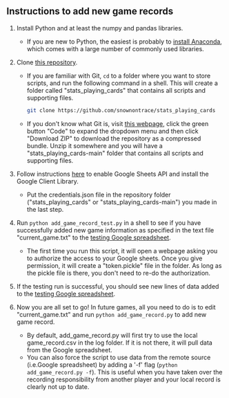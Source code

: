 ## Instructions to add new game records

1. Install Python and at least the numpy and pandas libraries.

    - If you are new to Python, the easiest is probably to [install Anaconda](https://www.anaconda.com/products/individual), which comes with a large number of commonly used libraries.

1. Clone [this repository](https://github.com/snownontrace/stats_playing_cards).

    - If you are familiar with Git, `cd` to a folder where you want to store scripts, and run the following command in a shell. This will create a folder called "stats_playing_cards" that contains all scripts and supporting files.

      ```bash
      git clone https://github.com/snownontrace/stats_playing_cards
      ```

    - If you don't know what Git is, visit [this webpage](https://github.com/snownontrace/stats_playing_cards), click the green button "Code" to expand the dropdown menu and then click "Download ZIP" to download the repository as a compressed bundle. Unzip it somewhere and you will have a "stats_playing_cards-main" folder that contains all scripts and supporting files.

1. Follow instructions [here](https://developers.google.com/sheets/api/quickstart/python) to enable Google Sheets API and install the Google Client Library.

    - Put the credentials.json file in the repository folder ("stats_playing_cards" or "stats_playing_cards-main") you made in the last step.

1. Run `python add_game_record_test.py` in a shell to see if you have successfully added new game information as specified in the text file "current_game.txt" to the [testing Google spreadsheet](https://docs.google.com/spreadsheets/d/1GcPjxs5PaK7atFxVq4VFp94j4RlJf1z1HFlyGQmiYsw/edit?usp=sharing).

    - The first time you run this script, it will open a webpage asking you to authorize the access to your Google sheets. Once you give permission, it will create a "token.pickle" file in the folder. As long as the pickle file is there, you don't need to re-do the authorization.

1. If the testing run is successful, you should see new lines of data added to the [testing Google spreadsheet](https://docs.google.com/spreadsheets/d/1GcPjxs5PaK7atFxVq4VFp94j4RlJf1z1HFlyGQmiYsw/edit?usp=sharing).

1. Now you are all set to go! In future games, all you need to do is to edit "current_game.txt" and run `python add_game_record.py` to add new game record.

    - By default, add_game_record.py will first try to use the local game_record.csv in the log folder. If it is not there, it will pull data from the Google spreadsheet.
    - You can also force the script to use data from the remote source (i.e.Google spreadsheet) by adding a '-f' flag (`python add_game_record.py -f`). This is useful when you have taken over the recording responsibility from another player and your local record is clearly not up to date.
